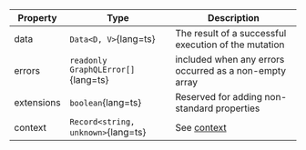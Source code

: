 | Property   | Type                               | Description                                            |
| ---------- | ---------------------------------- | ------------------------------------------------------ |
| data       | `Data<D, V>`{lang=ts}              | The result of a successful execution of the mutation   |
| errors     | `readonly GraphQLError[]`{lang=ts} | included when any errors occurred as a non-empty array |
| extensions | `boolean`{lang=ts}                 | Reserved for adding non-standard properties            |
| context    | `Record<string, unknown>`{lang=ts} | See [context](/api/core/interfaces/element/#context)   |
